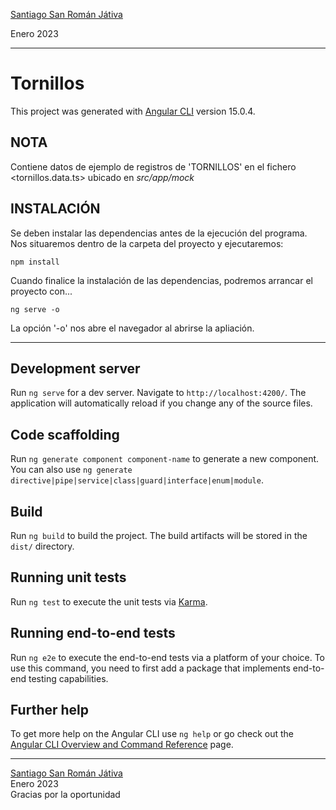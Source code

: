 [Santiago San Román Játiva](mailto:santi72alc@gmail.com)

Enero 2023

---

# Tornillos

This project was generated with [Angular CLI](https://github.com/angular/angular-cli) version 15.0.4.

## NOTA

Contiene datos de ejemplo de registros de 'TORNILLOS' en el fichero <tornillos.data.ts> ubicado en _src/app/mock_

## INSTALACIÓN

Se deben instalar las dependencias antes de la ejecución del programa.  
Nos situaremos dentro de la carpeta del proyecto y ejecutaremos:

<code>npm install</code>

Cuando finalice la instalación de las dependencias, podremos arrancar el proyecto con...

<code>ng serve -o</code>

La opción '-o' nos abre el navegador al abrirse la apliación.

---

## Development server

Run `ng serve` for a dev server. Navigate to `http://localhost:4200/`. The application will automatically reload if you change any of the source files.

## Code scaffolding

Run `ng generate component component-name` to generate a new component. You can also use `ng generate directive|pipe|service|class|guard|interface|enum|module`.

## Build

Run `ng build` to build the project. The build artifacts will be stored in the `dist/` directory.

## Running unit tests

Run `ng test` to execute the unit tests via [Karma](https://karma-runner.github.io).

## Running end-to-end tests

Run `ng e2e` to execute the end-to-end tests via a platform of your choice. To use this command, you need to first add a package that implements end-to-end testing capabilities.

## Further help

To get more help on the Angular CLI use `ng help` or go check out the [Angular CLI Overview and Command Reference](https://angular.io/cli) page.

---

[Santiago San Román Játiva](mailto:santi72alc@gmail.com)  
Enero 2023  
Gracias por la oportunidad 